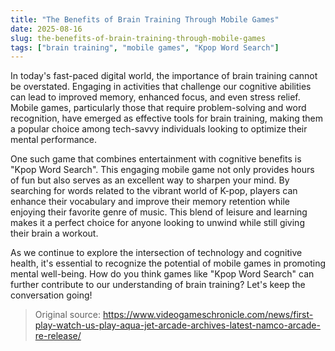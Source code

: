 ```yaml
---
title: "The Benefits of Brain Training Through Mobile Games"
date: 2025-08-16
slug: the-benefits-of-brain-training-through-mobile-games
tags: ["brain training", "mobile games", "Kpop Word Search"]
---
```

In today's fast-paced digital world, the importance of brain training cannot be overstated. Engaging in activities that challenge our cognitive abilities can lead to improved memory, enhanced focus, and even stress relief. Mobile games, particularly those that require problem-solving and word recognition, have emerged as effective tools for brain training, making them a popular choice among tech-savvy individuals looking to optimize their mental performance.

One such game that combines entertainment with cognitive benefits is "Kpop Word Search". This engaging mobile game not only provides hours of fun but also serves as an excellent way to sharpen your mind. By searching for words related to the vibrant world of K-pop, players can enhance their vocabulary and improve their memory retention while enjoying their favorite genre of music. This blend of leisure and learning makes it a perfect choice for anyone looking to unwind while still giving their brain a workout.

As we continue to explore the intersection of technology and cognitive health, it's essential to recognize the potential of mobile games in promoting mental well-being. How do you think games like "Kpop Word Search" can further contribute to our understanding of brain training? Let's keep the conversation going!

> Original source: https://www.videogameschronicle.com/news/first-play-watch-us-play-aqua-jet-arcade-archives-latest-namco-arcade-re-release/